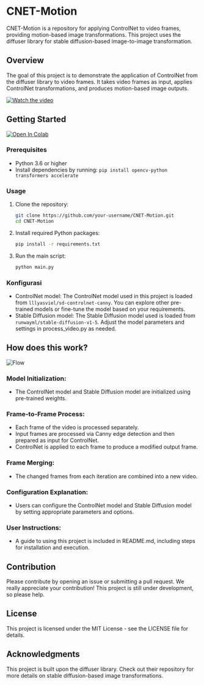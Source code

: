 # CNET-Motion
CNET-Motion is a repository for applying ControlNet to video frames, providing motion-based image transformations. This project uses the diffuser library for stable diffusion-based image-to-image transformation.

## Overview
The goal of this project is to demonstrate the application of ControlNet from the diffuser library to video frames. It takes video frames as input, applies ControlNet transformations, and produces motion-based image outputs.

[![Watch the video](https://img.youtube.com/vi/Kboe-q3fu2Q/0.jpg)](https://youtube.com/shorts/Kboe-q3fu2Q)

## Getting Started

[![Open In Colab](https://colab.research.google.com/assets/colab-badge.svg)](https://colab.research.google.com/drive/15vTIUNMB2ShxN2APsdfcSUwOhtOpDm_j?usp=sharing)

### Prerequisites

- Python 3.6 or higher
- Install dependencies by running: `pip install opencv-python transformers accelerate`

### Usage

1. Clone the repository:
   ```bash
   git clone https://github.com/your-username/CNET-Motion.git
   cd CNET-Motion

2. Install required Python packages:
   ```bash
   pip install -r requirements.txt

3. Run the main script:
   ```bash
   python main.py

### Konfigurasi
- ControlNet model: The ControlNet model used in this project is loaded from `lllyasviel/sd-controlnet-canny`. You can explore other pre-trained models or fine-tune the model based on your requirements.
- Stable Diffusion model: The Stable Diffusion model used is loaded from `runwayml/stable-diffusion-v1-5`. Adjust the model parameters and settings in process_video.py as needed.

## How does this work?
![Flow](src/Flow.jpg)

### Model Initialization:
- The ControlNet model and Stable Diffusion model are initialized using pre-trained weights.

### Frame-to-Frame Process:
- Each frame of the video is processed separately.
- Input frames are processed via Canny edge detection and then prepared as input for ControlNet.
- ControlNet is applied to each frame to produce a modified output frame.

### Frame Merging:
- The changed frames from each iteration are combined into a new video.

### Configuration Explanation:
- Users can configure the ControlNet model and Stable Diffusion model by setting appropriate parameters and options.

### User Instructions:
 - A guide to using this project is included in README.md, including steps for installation and execution.


## Contribution
Please contribute by opening an issue or submitting a pull request. We really appreciate your contribution!
This project is still under development, so please help.

## License
This project is licensed under the MIT License - see the LICENSE file for details.

## Acknowledgments
This project is built upon the diffuser library. Check out their repository for more details on stable diffusion-based image transformations.
